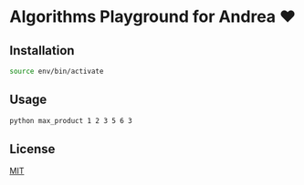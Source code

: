 # Algorithms Playground for Andrea :heart:



## Installation

```bash
source env/bin/activate
```

## Usage

```bash
python max_product 1 2 3 5 6 3

```

## License

[MIT](https://choosealicense.com/licenses/mit/)
